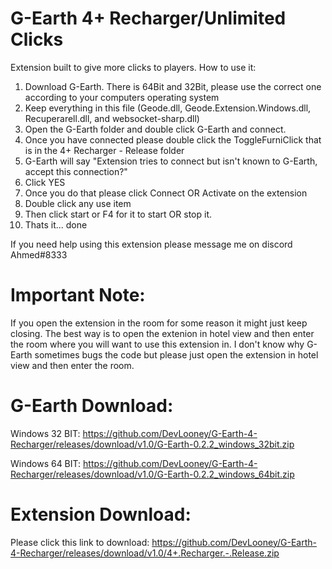 # G-Earth 4+ Recharger/Unlimited Clicks
Extension built to give more clicks to players. How to use it:

1. Download G-Earth. There is 64Bit and 32Bit, please use the correct one according to your computers operating system
2. Keep everything in this file (Geode.dll, Geode.Extension.Windows.dll, Recuperarell.dll, and websocket-sharp.dll)
3. Open the G-Earth folder and double click G-Earth and connect.
4. Once you have connected please double click the ToggleFurniClick that is in the 4+ Recharger - Release folder
5. G-Earth will say "Extension tries to connect but isn't known to G-Earth, accept this connection?"
6. Click YES
7. Once you do that please click Connect OR Activate on the extension
8. Double click any use item
9. Then click start or F4 for it to start OR stop it.
10. Thats it... done

If you need help using this extension please message me on discord Ahmed#8333

# Important Note:

If you open the extension in the room for some reason it might just keep closing. The best way is to open the extenion in hotel view and then enter the room where you will want to use this extension in. I don't know why G-Earth sometimes bugs the code but please just open the extension in hotel view and then enter the room.

# G-Earth Download:

Windows 32 BIT: https://github.com/DevLooney/G-Earth-4-Recharger/releases/download/v1.0/G-Earth-0.2.2_windows_32bit.zip

Windows 64 BIT: https://github.com/DevLooney/G-Earth-4-Recharger/releases/download/v1.0/G-Earth-0.2.2_windows_64bit.zip

# Extension Download:

Please click this link to download: https://github.com/DevLooney/G-Earth-4-Recharger/releases/download/v1.0/4+.Recharger.-.Release.zip
